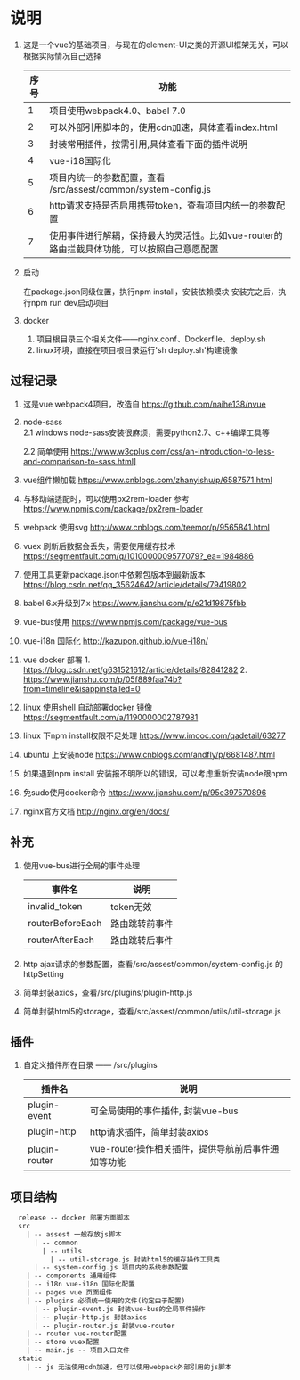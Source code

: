 
# 说明

1. 这是一个vue的基础项目，与现在的element-UI之类的开源UI框架无关，可以根据实际情况自己选择
    
    | 序号 | 功能 |
    |----|----|
    | 1 | 项目使用webpack4.0、babel 7.0 |
    | 2 | 可以外部引用脚本的，使用cdn加速，具体查看index.html |
    | 3 | 封装常用插件，按需引用,具体查看下面的插件说明 |
    | 4 | vue-i18国际化 |
    | 5 | 项目内统一的参数配置，查看 /src/assest/common/system-config.js|
    | 6 | http请求支持是否启用携带token，查看项目内统一的参数配置 |
    | 7 | 使用事件进行解耦，保持最大的灵活性。比如vue-router的路由拦截具体功能，可以按照自己意愿配置 |

2. 启动
  
      在package.json同级位置，执行npm install，安装依赖模块
      安装完之后，执行npm run dev启动项目

3. docker 

      1. 项目根目录三个相关文件——nginx.conf、Dockerfile、deploy.sh
      2. linux环境，直接在项目根目录运行'sh deploy.sh'构建镜像

## 过程记录

1. 这是vue webpack4项目，改造自 https://github.com/naihe138/nvue
2. node-sass       
    2.1 windows node-sass安装很麻烦，需要python2.7、c++编译工具等

    2.2 简单使用 https://www.w3cplus.com/css/an-introduction-to-less-and-comparison-to-sass.html]

3. vue组件懒加载 https://www.cnblogs.com/zhanyishu/p/6587571.html
4. 与移动端适配时，可以使用px2rem-loader 参考 https://www.npmjs.com/package/px2rem-loader
5. webpack 使用svg http://www.cnblogs.com/teemor/p/9565841.html
6. vuex 刷新后数据会丢失，需要使用缓存技术 https://segmentfault.com/q/1010000009577079?_ea=1984886
7. 使用工具更新package.json中依赖包版本到最新版本 https://blog.csdn.net/qq_35624642/article/details/79419802
8. babel 6.x升级到7.x https://www.jianshu.com/p/e21d19875fbb
9. vue-bus使用 https://www.npmjs.com/package/vue-bus
10. vue-i18n 国际化 http://kazupon.github.io/vue-i18n/
11. vue docker 部署 
        1.  https://blog.csdn.net/g631521612/article/details/82841282
        2.  https://www.jianshu.com/p/05f889faa74b?from=timeline&isappinstalled=0
12. linux 使用shell 自动部署docker 镜像 https://segmentfault.com/a/1190000002787981
13. linux 下npm install权限不足处理 https://www.imooc.com/qadetail/63277
14. ubuntu 上安装node https://www.cnblogs.com/andfly/p/6681487.html
15. 如果遇到npm install 安装报不明所以的错误，可以考虑重新安装node跟npm
16. 免sudo使用docker命令 https://www.jianshu.com/p/95e397570896
17. nginx官方文档 http://nginx.org/en/docs/

## 补充

1. 使用vue-bus进行全局的事件处理

    | 事件名| 说明 |
    |------ |-----|
    | invalid_token| token无效 |
    | routerBeforeEach | 路由跳转前事件 |
    | routerAfterEach | 路由跳转后事件 |

2. http ajax请求的参数配置，查看/src/assest/common/system-config.js 的httpSetting
3. 简单封装axios，查看/src/plugins/plugin-http.js
4. 简单封装html5的storage，查看/src/assest/common/utils/util-storage.js

## 插件

1. 自定义插件所在目录 —— /src/plugins

   | 插件名 | 说明 |
   | ------ | ---- |
   | plugin-event | 可全局使用的事件插件, 封装vue-bus |
   | plugin-http  | http请求插件，简单封装axios |
   | plugin-router | vue-router操作相关插件，提供导航前后事件通知等功能 |

## 项目结构

```txt
  release -- docker 部署方面脚本
  src
    | -- assest 一般存放js脚本
      | -- common
        | -- utils
          | -- util-storage.js 封装html5的缓存操作工具类
      | -- system-config.js 项目内的系统参数配置
    | -- components 通用组件
    | -- i18n vue-i18n 国际化配置
    | -- pages vue 页面组件
    | -- plugins 必须统一使用的文件(约定由于配置)
      | -- plugin-event.js 封装vue-bus的全局事件操作
      | -- plugin-http.js 封装axios
      | -- plugin-router.js 封装vue-router
    | -- router vue-router配置
    | -- store vuex配置
    | -- main.js -- 项目入口文件  
  static
    | -- js 无法使用cdn加速，但可以使用webpack外部引用的js脚本  
```
